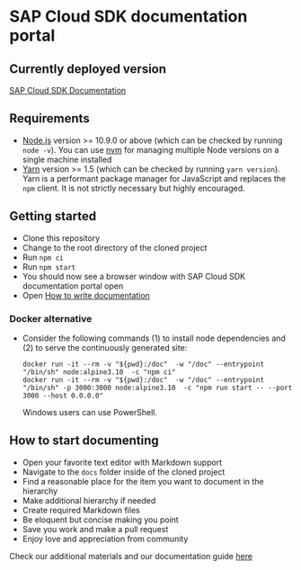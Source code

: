 # SAP Cloud SDK documentation portal

## Currently deployed version ##

[SAP Cloud SDK Documentation](https://sap.github.io/cloud-sdk/ )

## Requirements ##

- [Node.js](https://nodejs.org/en/download/) version >= 10.9.0 or above (which can be checked by running `node -v`). You can use [nvm](https://github.com/nvm-sh/nvm)  for managing multiple Node versions on a single machine installed
- [Yarn](https://yarnpkg.com/en/) version >= 1.5 (which can be checked by running `yarn version`). Yarn is a performant package manager for JavaScript and replaces the `npm` client. It is not strictly necessary but highly encouraged.

## Getting started ##

- Clone this repository
- Change to the root directory of the cloned project
- Run `npm ci`
- Run `npm start`
- You should now see a browser window with SAP Cloud SDK documentation portal open
- Open [How to write documentation](https://sap.github.io/cloud-sdk/docs/dzen/how-to-write-documentation )


### Docker alternative

- Consider the following commands (1) to install node dependencies and (2) to serve the continuously generated site:
  ```
  docker run -it --rm -v "${pwd}:/doc"  -w "/doc" --entrypoint "/bin/sh" node:alpine3.10  -c "npm ci"
  docker run -it --rm -v "${pwd}:/doc"  -w "/doc" --entrypoint "/bin/sh" -p 3000:3000 node:alpine3.10  -c "npm run start -- --port 3000 --host 0.0.0.0"
  ```
  Windows users can use PowerShell.

## How to start documenting ##

- Open your favorite text editor with Markdown support
- Navigate to the `docs` folder inside of the cloned project
- Find a reasonable place for the item you want to document in the hierarchy
- Make additional hierarchy if needed
- Create required Markdown files
- Be eloquent but concise making you point
- Save you work and make a pull request
- Enjoy love and appreciation from community

Check our additional materials and our documentation guide [here](https://sap.github.io/cloud-sdk/docs/dzen/how-to-write-documentation )

